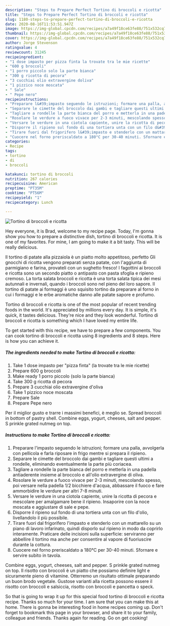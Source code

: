 ```yaml
---
description: "Steps to Prepare Perfect Tortino di broccoli e ricotta"
title: "Steps to Prepare Perfect Tortino di broccoli e ricotta"
slug: 1180-steps-to-prepare-perfect-tortino-di-broccoli-e-ricotta
date: 2020-08-16T11:53:51.947Z
image: https://img-global.cpcdn.com/recipes/a7a49f18ce63fe88/751x532cq70/tortino-di-broccoli-e-ricotta-recipe-main-photo.jpg
thumbnail: https://img-global.cpcdn.com/recipes/a7a49f18ce63fe88/751x532cq70/tortino-di-broccoli-e-ricotta-recipe-main-photo.jpg
cover: https://img-global.cpcdn.com/recipes/a7a49f18ce63fe88/751x532cq70/tortino-di-broccoli-e-ricotta-recipe-main-photo.jpg
author: Jorge Stevenson
ratingvalue: 4
reviewcount: 31245
recipeingredient:
- "1 dose impasto per pizza finta la trovate tra le mie ricette"
- "600 g broccoli"
- "1 porro piccolo solo la parte bianca"
- "300 g ricotta di pecora"
- "3 cucchiai olio extravergine doliva"
- "1 pizzico noce moscata"
- " Sale"
- " Pepe nero"
recipeinstructions:
- "Preparare l&#39;impasto seguendo le istruzioni; formare una palla, avvolgerla con pellicola e farla riposare in frigo mentre si prepara il ripieno."
- "Separare le cimette del broccolo dai gambi e tagliare questi ultimi a rondelle, eliminando eventualmente la parte più coriacea."
- "Tagliare a rondelle la parte bianca del porro e metterla in una padella antiaderente insieme al broccolo e all&#39;olio extravergine di oliva."
- "Rosolare le verdure a fuoco vivace per 2-3 minuti, mescolando spesso, poi versare nella padella 1/2 bicchiere d&#39;acqua, abbassare il fuoco e fare ammorbidire le verdure per altri 7-8 minuti."
- "Versare le verdure in una ciotola capiente, unire la ricotta di pecora e mescolare per amalgamare bene il ripieno. Insaporire con la noce moscata e aggiustare di sale e pepe."
- "Disporre il ripieno sul fondo di una tortiera unta con un filo d&#39;olio, livellandolo il più possibile."
- "Tirare fuori dal frigorifero l&#39;impasto e stenderlo con un mattarello su un piano di lavoro infarinato, quindi disporlo sul ripieno in modo da coprirlo interamente. Praticare delle incisioni sulla superficie: serviranno per abbellire il tortino ma anche per consentire al vapore di fuoriuscire durante la cottura."
- "Cuocere nel forno preriscaldato a 180°C per 30-40 minuti. Sfornare e servire subito in tavola."
categories:
- Recipe
tags:
- tortino
- di
- broccoli

katakunci: tortino di broccoli 
nutrition: 267 calories
recipecuisine: American
preptime: "PT35M"
cooktime: "PT56M"
recipeyield: "1"
recipecategory: Lunch

---
```



![Tortino di broccoli e ricotta](https://img-global.cpcdn.com/recipes/a7a49f18ce63fe88/751x532cq70/tortino-di-broccoli-e-ricotta-recipe-main-photo.jpg)

Hey everyone, it is Brad, welcome to my recipe page. Today, I'm gonna show you how to prepare a distinctive dish, tortino di broccoli e ricotta. It is one of my favorites. For mine, I am going to make it a bit tasty. This will be really delicious.

Il tortino di patate alla pizzaiola è un piatto molto appetitoso, perfetto Gli gnocchi di ricotta vengono preparati senza patate, con l&#39;aggiunta di parmigiano e farina, provateli con un sughetto fresco! I fagottini ai broccoli e ricotta sono un secondo piatto o antipasto con pasta sfoglia e ripieno cremoso. La torta salata broccoli e ricotta è una torta salata tipica dei mesi autunnali e invernali, quando i broccoli sono nel pieno del loro sapore. Il tortino di patate ai formaggi è uno squisito tortino da preparare al forno in cui i formaggi e le erbe aromatiche danno alle patate sapore e profumo.

Tortino di broccoli e ricotta is one of the most popular of recent trending foods in the world. It's appreciated by millions every day. It is simple, it's quick, it tastes delicious. They're nice and they look wonderful. Tortino di broccoli e ricotta is something which I have loved my entire life.


To get started with this recipe, we have to prepare a few components. You can cook tortino di broccoli e ricotta using 8 ingredients and 8 steps. Here is how you can achieve it.

<!--inarticleads1-->

##### The ingredients needed to make Tortino di broccoli e ricotta:

1. Take 1 dose impasto per &#34;pizza finta&#34; (la trovate tra le mie ricette)
1. Prepare 600 g broccoli
1. Make ready 1 porro piccolo (solo la parte bianca)
1. Take 300 g ricotta di pecora
1. Prepare 3 cucchiai olio extravergine d&#39;oliva
1. Take 1 pizzico noce moscata
1. Prepare  Sale
1. Prepare  Pepe nero


Per il miglior gusto e trarre i massimi benefici, è meglio se. Spread broccoli in bottom of pastry shell. Combine eggs, yogurt, cheeses, salt and pepper. S prinkle grated nutmeg on top. 

<!--inarticleads2-->

##### Instructions to make Tortino di broccoli e ricotta:

1. Preparare l&#39;impasto seguendo le istruzioni; formare una palla, avvolgerla con pellicola e farla riposare in frigo mentre si prepara il ripieno.
1. Separare le cimette del broccolo dai gambi e tagliare questi ultimi a rondelle, eliminando eventualmente la parte più coriacea.
1. Tagliare a rondelle la parte bianca del porro e metterla in una padella antiaderente insieme al broccolo e all&#39;olio extravergine di oliva.
1. Rosolare le verdure a fuoco vivace per 2-3 minuti, mescolando spesso, poi versare nella padella 1/2 bicchiere d&#39;acqua, abbassare il fuoco e fare ammorbidire le verdure per altri 7-8 minuti.
1. Versare le verdure in una ciotola capiente, unire la ricotta di pecora e mescolare per amalgamare bene il ripieno. Insaporire con la noce moscata e aggiustare di sale e pepe.
1. Disporre il ripieno sul fondo di una tortiera unta con un filo d&#39;olio, livellandolo il più possibile.
1. Tirare fuori dal frigorifero l&#39;impasto e stenderlo con un mattarello su un piano di lavoro infarinato, quindi disporlo sul ripieno in modo da coprirlo interamente. Praticare delle incisioni sulla superficie: serviranno per abbellire il tortino ma anche per consentire al vapore di fuoriuscire durante la cottura.
1. Cuocere nel forno preriscaldato a 180°C per 30-40 minuti. Sfornare e servire subito in tavola.


Combine eggs, yogurt, cheeses, salt and pepper. S prinkle grated nutmeg on top. Il risotto con broccoli è un piatto che possiamo definire light e sicuramente pieno di vitamine. Otterremo un risultato ottimale preparando un buon brodo vegetale. Gustose varianti alla ricetta possono essere il risotto con broccoli e salsiccia, risotto con broccoli e pancetta o speck. 

So that is going to wrap it up for this special food tortino di broccoli e ricotta recipe. Thanks so much for your time. I am sure that you can make this at home. There is gonna be interesting food in home recipes coming up. Don't forget to bookmark this page in your browser, and share it to your family, colleague and friends. Thanks again for reading. Go on get cooking!
